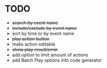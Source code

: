 # TODO
- ~~search by event name~~
- ~~include/exclude by event name~~
- sort by time or by event name
- ~~play action button~~
- make action editable
- ~~show play result/error~~
- add option to limit amount of actions
- add Batch Play options into code generator